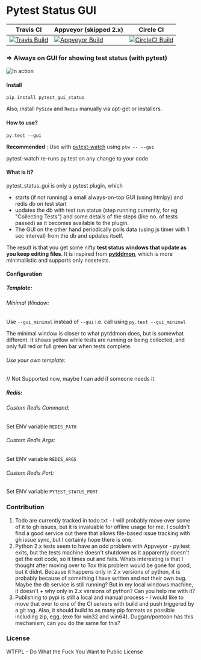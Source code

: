 Pytest Status GUI
==================

| Travis CI     | Appveyor (skipped 2.x)      | Circle CI |
| ------------- | ------------- | --------- |
|  [![Travis Build][Travis_SVG_Link]][Travis_Project_Page] | [![Appveyor Build][Appveyor_SVG_Link]][Appveyor_Project_Page] | [![CircleCI Build][CircleCI_SVG_Link]][CircleCI_Project_Page] |

### => Always on GUI for showing test status (with pytest) 

![In action][demo_gif_link]

#### Install
 `pip install pytest_gui_status`

 Also, install `PySide` and `Redis` manually via apt-get or installers.

#### How to use?
`py.test --gui`

**Recommended** : Use with [pytest-watch][ptw_gh_link] using `ptw -- --gui`

pytest-watch re-runs py.test on any change to your code

#### What is it?

pytest_status_gui is only a pytest plugin, which 

- starts (if not running) a small always-on-top GUI (using htmlpy) and redis db on test start
- updates the db with test run status (step running currently, for eg "Collecting Tests") and some details of the steps (like no. of tests passed) as it becomes available to the plugin.
- The GUI on the other hand periodically polls data (using js timer with 1 sec interval) from the db and updates itself.

The result is that you get some nifty **test status windows that update as you keep editing files**. It is inspired from **[pytddmon][pytddmon_video_link]**, which is more minimailistic and supports only nosetests.


[Travis_SVG_Link]: https://travis-ci.org/bendtherules/pytest_gui_status.svg?branch=master
[Appveyor_SVG_Link]:https://ci.appveyor.com/api/projects/status/8u7nu85k3dkhydk4?svg=true
[CircleCI_SVG_Link]:https://circleci.com/gh/bendtherules/pytest_gui_status.svg?style=svg

[Appveyor_Project_Page]:https://ci.appveyor.com/project/bendtherules/pytest-gui-status
[CircleCI_Project_Page]:https://circleci.com/gh/bendtherules/pytest_gui_status
[Travis_Project_Page]: https://travis-ci.org/bendtherules/pytest_gui_status

[ptw_gh_link]: https://github.com/joeyespo/pytest-watch
[demo_gif_link]:http://i.imgur.com/96X8AcP.gif
[pytddmon_video_link]:http://pytddmon.org/?page_id=33

#### Configuration

##### Template:
###### Minimal Window:

Use `--gui_minimal` instead of `--gui` i.e. call using `py.test --gui_minimal`

The minimal window is closer to what pytddmon does, but is somewhat different. It shows yellow while tests are running or being collected, and only full red or full green bar when tests complete.

###### Use your own template:

// Not Supported now, maybe I can add if someone needs it.

##### Redis:
###### Custom Redis Command:
Set ENV variable `REDIS_PATH`

###### Custom Redis Args:
Set ENV variable `REDIS_ARGS`


###### Custom Redis Port:
Set ENV variable `PYTEST_STATUS_PORT`



### Contribution

1. Todo are currently tracked in todo.txt - I will probably move over some of it to gh issues, but it is invaluable for offline usage for me. I couldn't find a good service out there that allows file-based issue tracking with gh issue sync, but I certainly hope there is one.
2. Python 2.x tests seem to have an odd problem with Appveyor - py.test exits, but the tests machine doesn't shutdown as it apparently doesn't get the exit code, so it times out and fails. Whats interesting is that I thought after moving over to Tox this problem would be gone for good, but it didnt. Because it happens only in 2.x versions of python, it is probably because of something I have written and not their own bug. Maybe the db service is still running? But in my local windows machine, it doesn't + why only in 2.x versions of python? Can you help me with it?
3. Publishing to pypi is still a local and manual process - I would like to move that over to one of the CI servers with build and push triggered by a git tag. Also, it should build to as many pip formats as possible including zip, egg, (exe for win32 and win64). Duggan/pontoon has this mechanism, can you do the same for this?


### License

WTFPL - Do What the Fuck You Want to Public License
